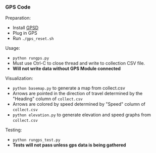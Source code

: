 ### GPS Code

Preparation:
 - Install [GPSD](http://www.catb.org/gpsd/)
 - Plug in GPS
 - Run ```./gps_reset.sh```

Usage:
 - ```python rungps.py```
 - Must use Ctrl-C to close thread and write to collection CSV file.
 - **Will not write data without GPS Module connected**
 
Visualization:
 - ```python basemap.py``` to generate a map from collect.csv
  - Arrows are pointed in the direction of travel determined by the "Heading" column of ```collect.csv```
  - Arrows are colored by speed determined by "Speed" column of ```collect.csv```
 - ```python elevation.py``` to generate elevation and speed graphs from ```collect.csv```
 
Testing:
  - ```python rungps_test.py```
  - **Tests will not pass unless gps data is being gathered**
